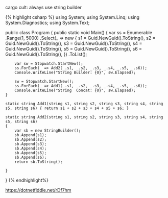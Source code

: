 cargo cult: always use string builder

{% highlight csharp %}
using System;
using System.Linq;
using System.Diagnostics;
using System.Text;
					
public class Program
{
	public static void Main()
	{
		var ss = Enumerable
					.Range(1, 5000)
					.Select(_ => new { 
									s1 = Guid.NewGuid().ToString(), 
									s2 = Guid.NewGuid().ToString(),
									s3 = Guid.NewGuid().ToString(),
									s4 = Guid.NewGuid().ToString(),
									s5 = Guid.NewGuid().ToString(),
									s6 = Guid.NewGuid().ToString(),
					})
					.ToList();
		
		var sw = Stopwatch.StartNew();
		ss.ForEach(_ => Add2(_.s1, _.s2, _.s3, _.s4, _.s5, _.s6));
		Console.WriteLine("String Builder: {0}", sw.Elapsed);
	
		sw = Stopwatch.StartNew();
		ss.ForEach(_ => Add1(_.s1, _.s2, _.s3, _.s4, _.s5, _.s6));
		Console.WriteLine("String  Concat: {0}", sw.Elapsed);
	}
	
	static string Add1(string s1, string s2, string s3, string s4, string s5, string s6) { return s1 + s2 + s3 + s4 + s5 + s6; }
	
	static string Add2(string s1, string s2, string s3, string s4, string s5, string s6)
	{
		var sb = new StringBuilder();
		sb.Append(s1);
		sb.Append(s2);
		sb.Append(s3);		
		sb.Append(s4);		
		sb.Append(s5);		
		sb.Append(s6);
		return sb.ToString();
	
	}
}
{% endhighlight%}

https://dotnetfiddle.net/rDf7hm

